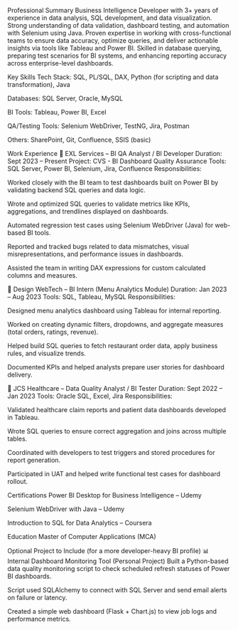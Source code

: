 Professional Summary
Business Intelligence Developer with 3+ years of experience in data analysis, SQL development, and data visualization. Strong understanding of data validation, dashboard testing, and automation with Selenium using Java. Proven expertise in working with cross-functional teams to ensure data accuracy, optimize queries, and deliver actionable insights via tools like Tableau and Power BI. Skilled in database querying, preparing test scenarios for BI systems, and enhancing reporting accuracy across enterprise-level dashboards.

Key Skills
Tech Stack: SQL, PL/SQL, DAX, Python (for scripting and data transformation), Java

Databases: SQL Server, Oracle, MySQL

BI Tools: Tableau, Power BI, Excel

QA/Testing Tools: Selenium WebDriver, TestNG, Jira, Postman

Others: SharePoint, Git, Confluence, SSIS (basic)

Work Experience
🏢 EXL Services – BI QA Analyst / BI Developer
Duration: Sept 2023 – Present
Project: CVS - BI Dashboard Quality Assurance
Tools: SQL Server, Power BI, Selenium, Jira, Confluence
Responsibilities:

Worked closely with the BI team to test dashboards built on Power BI by validating backend SQL queries and data logic.

Wrote and optimized SQL queries to validate metrics like KPIs, aggregations, and trendlines displayed on dashboards.

Automated regression test cases using Selenium WebDriver (Java) for web-based BI tools.

Reported and tracked bugs related to data mismatches, visual misrepresentations, and performance issues in dashboards.

Assisted the team in writing DAX expressions for custom calculated columns and measures.

🏢 Design WebTech – BI Intern (Menu Analytics Module)
Duration: Jan 2023 – Aug 2023
Tools: SQL, Tableau, MySQL
Responsibilities:

Designed menu analytics dashboard using Tableau for internal reporting.

Worked on creating dynamic filters, dropdowns, and aggregate measures (total orders, ratings, revenue).

Helped build SQL queries to fetch restaurant order data, apply business rules, and visualize trends.

Documented KPIs and helped analysts prepare user stories for dashboard delivery.

🏥 JCS Healthcare – Data Quality Analyst / BI Tester
Duration: Sept 2022 – Jan 2023
Tools: Oracle SQL, Excel, Jira
Responsibilities:

Validated healthcare claim reports and patient data dashboards developed in Tableau.

Wrote SQL queries to ensure correct aggregation and joins across multiple tables.

Coordinated with developers to test triggers and stored procedures for report generation.

Participated in UAT and helped write functional test cases for dashboard rollout.

Certifications
Power BI Desktop for Business Intelligence – Udemy

Selenium WebDriver with Java – Udemy

Introduction to SQL for Data Analytics – Coursera

Education
Master of Computer Applications (MCA)

Optional Project to Include (for a more developer-heavy BI profile)
📊 Internal Dashboard Monitoring Tool (Personal Project)
Built a Python-based data quality monitoring script to check scheduled refresh statuses of Power BI dashboards.

Script used SQLAlchemy to connect with SQL Server and send email alerts on failure or latency.

Created a simple web dashboard (Flask + Chart.js) to view job logs and performance metrics.
